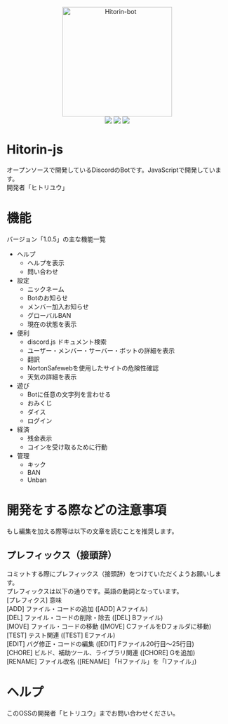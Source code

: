 <div align="center">
  <br>
  <img src="https://user-images.githubusercontent.com/89414334/145695368-bef31b6e-256d-4812-8156-382402e60fc7.png"alt="Hitorin-bot" width="250px">
  <br>
  <img src="https://img.shields.io/github/stars/hitori-yuu/Hitorin-js?style=for-the-badge">
  <img src="https://img.shields.io/github/forks/hitori-yuu/Hitorin-js?style=for-the-badge">
  <img src="https://img.shields.io/github/issues/hitori-yuu/Hitorin-js?style=for-the-badge">
</div>

# Hitorin-js
オープンソースで開発しているDiscordのBotです。JavaScriptで開発しています。  
開発者「ヒトリユウ」

# 機能
バージョン「1.0.5」の主な機能一覧
- ヘルプ
    - ヘルプを表示
    - 問い合わせ
- 設定
    - ニックネーム
    - Botのお知らせ
    - メンバー加入お知らせ
    - グローバルBAN
    - 現在の状態を表示
- 便利
    - discord.js ドキュメント検索
    - ユーザー・メンバー・サーバー・ボットの詳細を表示
    - 翻訳
    - NortonSafewebを使用したサイトの危険性確認
    - 天気の詳細を表示
- 遊び
    - Botに任意の文字列を言わせる
    - おみくじ
    - ダイス
    - ログイン
- 経済
    - 残金表示
    - コインを受け取るために行動
- 管理
    - キック
    - BAN
    - Unban

# 開発をする際などの注意事項
もし編集を加える際等は以下の文章を読むことを推奨します。
## プレフィックス（接頭辞）
コミットする際にプレフィックス（接頭辞）をつけていただくようお願いします。  
プレフィックスは以下の通りです。英語の動詞となっています。  
[プレフィクス] 意味  
[ADD] ファイル・コードの追加 ([ADD] Aファイル)  
[DEL] ファイル・コードの削除・除去 ([DEL] Bファイル)  
[MOVE] ファイル・コードの移動 ([MOVE] CファイルをDフォルダに移動)  
[TEST] テスト関連 ([TEST] Eファイル)  
[EDIT] バグ修正・コードの編集 ([EDIT] Fファイル20行目～25行目)  
[CHORE] ビルド、補助ツール、ライブラリ関連 ([CHORE] Gを追加)  
[RENAME] ファイル改名 ([RENAME] 「Hファイル」を「Iファイル」)  

# ヘルプ
このOSSの開発者「ヒトリユウ」までお問い合わせください。